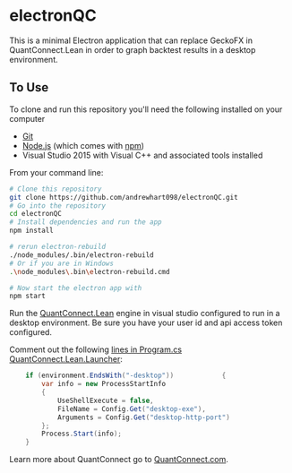 # electronQC

This is a minimal Electron application that can replace GeckoFX in QuantConnect.Lean in order to graph backtest results in a desktop environment.

## To Use

To clone and run this repository you'll need the following installed on your computer
   - [Git](https://git-scm.com)
   - [Node.js](https://nodejs.org/en/download/) (which comes with [npm](http://npmjs.com))
   - Visual Studio 2015 with Visual C++ and associated tools installed

From your command line:

```bash
# Clone this repository
git clone https://github.com/andrewhart098/electronQC.git
# Go into the repository
cd electronQC
# Install dependencies and run the app
npm install 

# rerun electron-rebuild
./node_modules/.bin/electron-rebuild
# Or if you are in Windows
.\node_modules\.bin\electron-rebuild.cmd

# Now start the electron app with 
npm start
```

Run the [QuantConnect.Lean](https://github.com/QuantConnect/Lean) engine in visual studio configured to run in a desktop environment.
Be sure you have your user id and api access token configured.

Comment out the following [lines in Program.cs QuantConnect.Lean.Launcher](https://github.com/QuantConnect/Lean/blob/master/Launcher/Program.cs):

``` csharp
    if (environment.EndsWith("-desktop"))            {
        var info = new ProcessStartInfo
        {
            UseShellExecute = false,
            FileName = Config.Get("desktop-exe"),
            Arguments = Config.Get("desktop-http-port")
        };
        Process.Start(info);
    }
```

Learn more about QuantConnect go to [QuantConnect.com](http://www.quantConnect.com).